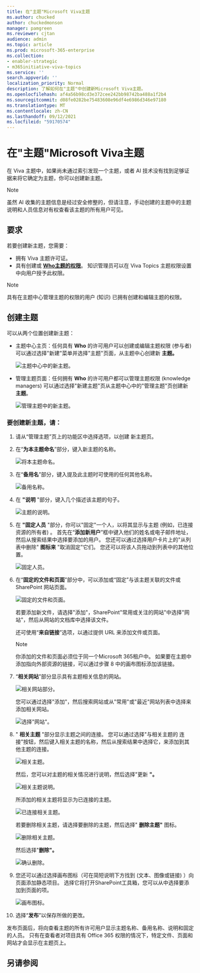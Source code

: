 ```yaml
---
title: 在"主题"Microsoft Viva主题
ms.author: chucked
author: chuckedmonson
manager: pamgreen
ms.reviewer: cjtan
audience: admin
ms.topic: article
ms.prod: microsoft-365-enterprise
ms.collection:
- enabler-strategic
- m365initiative-viva-topics
ms.service: ''
search.appverid: ''
localization_priority: Normal
description: 了解如何在"主题"中创建新Microsoft Viva主题。
ms.openlocfilehash: af4a56b98cd3e372cee242bb98742ba488a1f2b4
ms.sourcegitcommit: d08fe0282be75483608e96df4e6986d346e97180
ms.translationtype: MT
ms.contentlocale: zh-CN
ms.lasthandoff: 09/12/2021
ms.locfileid: "59170574"
---
```

# <a name="create-a-new-topic-in-microsoft-viva-topics"></a>在"主题"Microsoft Viva主题

在 Viva 主题中，如果尚未通过索引发现一个主题，或者 AI 技术没有找到足够证据来将它确定为主题，你可以创建新主题。

> [!Note] 
> 虽然 AI 收集的主题信息是经过安全修整[](topic-experiences-security-trimming.md)的，但请注意，手动创建的主题中的主题说明和人员信息对有权查看该主题的所有用户可见。 


## <a name="requirements"></a>要求

若要创建新主题，您需要：
- 拥有 Viva 主题许可证。
- 具有创建或 [**Who主题的权限**](./topic-experiences-user-permissions.md)。 知识管理员可以在 Viva Topics 主题权限设置中向用户授予此权限。 

> [!Note] 
> 具有在主题中心管理主题的权限的用户 (知识) 已拥有创建和编辑主题的权限。

## <a name="to-create-a-topic"></a>创建主题

可以从两个位置创建新主题：

- 主题中心主页：任何具有 **Who** 的许可用户可以创建或编辑主题权限 (参与者) 可以通过选择"新建"菜单并选择"主题"页面，从主题中心创建新 **主题。**  

    ![主题中心中的新主题。](../media/knowledge-management/new-topic.png)  

- 管理主题页面：任何拥有 **Who** 的许可用户都可以管理主题权限 (knowledge managers) 可以通过选择"新建主题"页从主题中心中的"管理主题"页创建新 **主题**。 

    ![管理主题中的新主题。](../media/knowledge-management/new-topic-topic-center.png)  

### <a name="to-create-a-new-topic"></a>要创建新主题，请：

1. 请从“管理主题”页上的功能区中选择选项，以创建 新主题页。

2.  在“**为本主题命名**”部分，键入新主题的名称。

    ![将本主题命名。](../media/knowledge-management/k-new-topic-page.png)  

3. 在“**备用名**”部分，键入提及此主题时可使用的任何其他名称。 

    ![备用名称。](../media/knowledge-management/alt-names.png)  

4. 在 **"说明** "部分，键入几个描述该主题的句子。 

    ![主题的说明。](../media/knowledge-management/description.png)

4. 在 **"固定人员** "部分，你可以"固定"一个人，以将其显示与主题 (例如，已连接资源的所有者) 。 首先在“**添加新用户**”框中键入他们的姓名或电子邮件地址，然后从搜索结果中选择要添加的用户。 您还可以通过选择用户卡片上的"从列表中删除" **图标来** "取消固定"它们。 您还可以将该人员拖动到列表中的其他位置。
 
    ![固定人员。](../media/knowledge-management/pinned-people.png)

5. 在“**固定的文件和页面**”部分中，可以添加或“固定”与该主题关联的文件或 SharePoint 网站页面。

   ![固定的文件和页面。](../media/knowledge-management/pinned-files-and-pages.png)
 
    若要添加新文件，请选择"添加"，SharePoint"常用或关注的网站"中选择"网站"，然后从网站的文档库中选择该文件。

    还可使用“**来自链接**”选项，以通过提供 URL 来添加文件或页面。 

    > [!Note] 
    > 你添加的文件和页面必须位于同一个Microsoft 365租户中。 如果要在主题中添加指向外部资源的链接，可以通过步骤 8 中的画布图标添加该链接。


6.  “**相关网站**”部分显示具有主题相关信息的网站。 

    ![相关网站部分。](../media/knowledge-management/related-sites.png)

    您可以通过选择"添加"，然后搜索网站或从"常用"或"最近"网站列表中选择来添加相关网站。
    
    ![选择"网站"。](../media/knowledge-management/sites.png)

7. " **相关主题** "部分显示主题之间的连接。 您可以通过选择"与相关主题的 连接"按钮，然后键入相关主题的名称，然后从搜索结果中选择它，来添加到其他主题的连接。 

   ![相关主题。](../media/knowledge-management/related-topic.png)  

    然后，您可以对主题的相关情况进行说明，然后选择"更新 **"。**

   ![相关主题说明。](../media/knowledge-management/related-topics-update.png) 

   所添加的相关主题将显示为已连接的主题。

   ![已连接相关主题。](../media/knowledge-management/related-topics-final.png) 

   若要删除相关主题，请选择要删除的主题，然后选择" **删除主题"** 图标。
 
   ![删除相关主题。](../media/knowledge-management/remove-related.png)  

   然后选择"**删除"。**

   ![确认删除。](../media/knowledge-management/remove-related-confirm.png) 

8. 您还可以通过选择画布图标（可在简短说明下方找到 (文本、图像或链接) ）向页面添加静态项目。 选择它将打开SharePoint工具箱，您可以从中选择要添加到页面的项。

   ![画布图标。](../media/knowledge-management/webpart-library.png) 

9. 选择“**发布**”以保存所做的更改。 

发布页面后，将向查看主题的所有许可用户显示主题名称、备用名称、说明和固定的人员。 只有在查看者对项目具有 Office 365 权限的情况下，特定文件、页面和网站才会显示在主题页上。 



## <a name="see-also"></a>另请参阅



